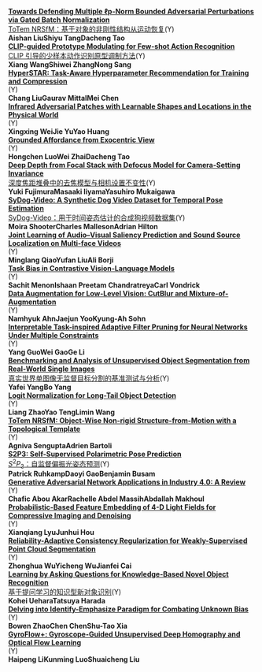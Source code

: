 **[Towards Defending Multiple ℓp-Norm Bounded Adversarial Perturbations via Gated Batch Normalization]( 	https://link.springer.com/article/10.1007/s11263-023-01884-w)**  
[ToTem NRSfM：基于对象的非刚性结构从运动恢复]()(Y)   
**Aishan LiuShiyu TangDacheng Tao**     
**[CLIP-guided Prototype Modulating for Few-shot Action Recognition]( 	https://link.springer.com/article/10.1007/s11263-023-01917-4)**  
[CLIP 引导的少样本动作识别原型调制方法]()(Y)   
**Xiang WangShiwei ZhangNong Sang**     
**[HyperSTAR: Task-Aware Hyperparameter Recommendation for Training and Compression]( 	https://link.springer.com/article/10.1007/s11263-023-01961-0)**  
[]()(Y)   
**Chang LiuGaurav MittalMei Chen**     
**[Infrared Adversarial Patches with Learnable Shapes and Locations in the Physical World]( 	https://link.springer.com/article/10.1007/s11263-023-01963-y)**  
[]()(Y)   
**Xingxing WeiJie YuYao Huang**     
**[Grounded Affordance from Exocentric View]( 	https://link.springer.com/article/10.1007/s11263-023-01962-z)**  
[]()(Y)   
**Hongchen LuoWei ZhaiDacheng Tao**     
**[Deep Depth from Focal Stack with Defocus Model for Camera-Setting Invariance]( 	https://link.springer.com/article/10.1007/s11263-023-01964-x)**  
[深度焦距堆叠中的去焦模型与相机设置不变性]()(Y)   
**Yuki FujimuraMasaaki IiyamaYasuhiro Mukaigawa**     
**[SyDog-Video: A Synthetic Dog Video Dataset for Temporal Pose Estimation]( 	https://link.springer.com/article/10.1007/s11263-023-01946-z)**  
[SyDog-Video：用于时间姿态估计的合成狗视频数据集]()(Y)   
**Moira ShooterCharles MallesonAdrian Hilton**     
**[Joint Learning of Audio–Visual Saliency Prediction and Sound Source Localization on Multi-face Videos]( 	https://link.springer.com/article/10.1007/s11263-023-01950-3)**  
[]()(Y)   
**Minglang QiaoYufan LiuAli Borji**     
**[Task Bias in Contrastive Vision-Language Models]( 	https://link.springer.com/article/10.1007/s11263-023-01945-0)**  
[]()(Y)   
**Sachit MenonIshaan Preetam ChandratreyaCarl Vondrick**     
**[Data Augmentation for Low-Level Vision: CutBlur and Mixture-of-Augmentation]( 	https://link.springer.com/article/10.1007/s11263-023-01970-z)**  
[]()(Y)   
**Namhyuk AhnJaejun YooKyung-Ah Sohn**     
**[Interpretable Task-inspired Adaptive Filter Pruning for Neural Networks Under Multiple Constraints]( 	https://link.springer.com/article/10.1007/s11263-023-01972-x)**  
[]()(Y)   
**Yang GuoWei GaoGe Li**     
**[Benchmarking and Analysis of Unsupervised Object Segmentation from Real-World Single Images]( 	https://link.springer.com/article/10.1007/s11263-023-01973-w)**  
[真实世界单图像无监督目标分割的基准测试与分析]()(Y)   
**Yafei YangBo Yang**     
**[Logit Normalization for Long-Tail Object Detection]( 	https://link.springer.com/article/10.1007/s11263-023-01971-y)**  
[]()(Y)   
**Liang ZhaoYao TengLimin Wang**     
**[ToTem NRSfM: Object-Wise Non-rigid Structure-from-Motion with a Topological Template]( 	https://link.springer.com/article/10.1007/s11263-023-01923-6)**  
[]()(Y)   
**Agniva SenguptaAdrien Bartoli**     
**[S2P3: Self-Supervised Polarimetric Pose Prediction]( 	https://link.springer.com/article/10.1007/s11263-023-01965-w)**  
[$S^2P_3$：自监督偏振光姿态预测]()(Y)   
**Patrick RuhkampDaoyi GaoBenjamin Busam**     
**[Generative Adversarial Network Applications in Industry 4.0: A Review]( 	https://link.springer.com/article/10.1007/s11263-023-01966-9)**  
[]()(Y)   
**Chafic Abou AkarRachelle Abdel MassihAbdallah Makhoul**     
**[Probabilistic-Based Feature Embedding of 4-D Light Fields for Compressive Imaging and Denoising]( 	https://link.springer.com/article/10.1007/s11263-023-01974-9)**  
[]()(Y)   
**Xianqiang LyuJunhui Hou**     
**[Reliability-Adaptive Consistency Regularization for Weakly-Supervised Point Cloud Segmentation]( 	https://link.springer.com/article/10.1007/s11263-023-01975-8)**  
[]()(Y)   
**Zhonghua WuYicheng WuJianfei Cai**     
**[Learning by Asking Questions for Knowledge-Based Novel Object Recognition]( 	https://link.springer.com/article/10.1007/s11263-023-01976-7)**  
[基于提问学习的知识型新对象识别]()(Y)   
**Kohei UeharaTatsuya Harada**     
**[Delving into Identify-Emphasize Paradigm for Combating Unknown Bias]( 	https://link.springer.com/article/10.1007/s11263-023-01969-6)**  
[]()(Y)   
**Bowen ZhaoChen ChenShu-Tao Xia**     
**[GyroFlow+: Gyroscope-Guided Unsupervised Deep Homography and Optical Flow Learning]( 	https://link.springer.com/article/10.1007/s11263-023-01978-5)**  
[]()(Y)   
**Haipeng LiKunming LuoShuaicheng Liu**
